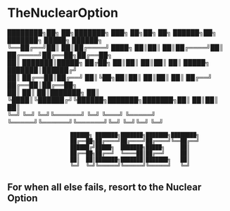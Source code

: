 # TheNuclearOption

 ████████╗██╗  ██╗███████╗    ███╗   ██╗██╗   ██╗ ██████╗██╗     ███████╗ █████╗ ██████╗       
 ╚══██╔══╝██║  ██║██╔════╝    ████╗  ██║██║   ██║██╔════╝██║     ██╔════╝██╔══██╗██╔══██╗      
    ██║   ███████║█████╗      ██╔██╗ ██║██║   ██║██║     ██║     █████╗  ███████║██████╔╝      
    ██║   ██╔══██║██╔══╝      ██║╚██╗██║██║   ██║██║     ██║     ██╔══╝  ██╔══██║██╔══██╗      
    ██║   ██║  ██║███████╗    ██║ ╚████║╚██████╔╝╚██████╗███████╗███████╗██║  ██║██║  ██║      
    ╚═╝   ╚═╝  ╚═╝╚══════╝    ╚═╝  ╚═══╝ ╚═════╝  ╚═════╝╚══════╝╚══════╝╚═╝  ╚═╝╚═╝  ╚═╝      
                                                                                               
                        ██████╗ ███████╗███████╗███████╗████████╗                                             
                        ██╔══██╗██╔════╝██╔════╝██╔════╝╚══██╔══╝                                             
                        ██████╔╝█████╗  ███████╗█████╗     ██║                                                
                        ██╔══██╗██╔══╝  ╚════██║██╔══╝     ██║                                                
                        ██║  ██║███████╗███████║███████╗   ██║                                               
                        ╚═╝  ╚═╝╚══════╝╚══════╝╚══════╝   ╚═╝                                                
                                                                                            
## For when all else fails, resort to the Nuclear Option
